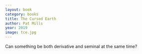 ```yaml
---
layout: book
category: books
title: The Cursed Earth
author: Pat Mills
year: 2019
image: tce.jpg
---
```

Can something be both derivative and seminal at the same time?
